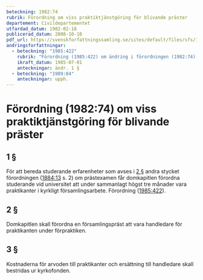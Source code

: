 ```yaml
---
beteckning: 1982:74
rubrik: Förordning om viss praktiktjänstgöring för blivande präster
departement: Civildepartementet
utfardad_datum: 1982-02-18
publicerad_datum: 2008-10-10
pdf_url: https://svenskforfattningssamling.se/sites/default/files/sfs/1982-02/SFS1982-74.pdf
andringsforfattningar:
  - beteckning: "1985:422"
    rubrik: "Förordning (1985:422) om ändring i förordningen (1982:74) om viss praktiktjänstgöring för blivande präster"
    ikraft_datum: 1985-07-01
    anteckningar: ändr. 1 §
  - beteckning: "1989:84"
    anteckningar: upph.
---
```


# Förordning (1982:74) om viss praktiktjänstgöring för blivande präster

## 1 §

För att bereda studerande erfarenheter som avses i [2 §](#2) andra stycket förordningen ([1884:13](https://selex.se/eli/sfs/1884/13) s. 2) om prästexamen får domkapitlen förordna studerande vid universitet att under sammanlagt högst tre månader vara praktikanter i kyrkligt församlingsarbete. Förordning ([1985:422](https://selex.se/eli/sfs/1985/422)).

## 2 §

Domkapitlen skall förordna en församlingspräst att vara handledare för praktikanten under förpraktiken.

## 3 §

Kostnaderna för arvoden till praktikanter och ersättning till handledare skall bestridas ur kyrkofonden.
